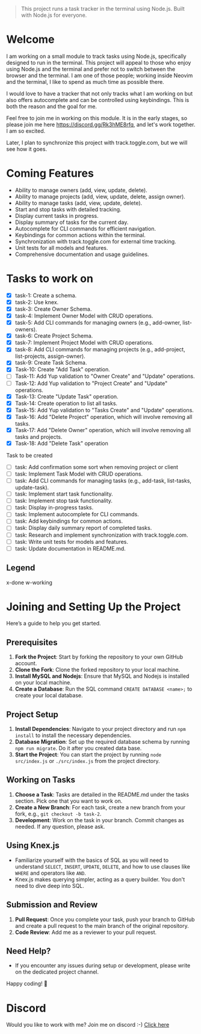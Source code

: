 > This project runs a task tracker in the terminal using Node.js. Built with Node.js for everyone.

# Welcome
I am working on a small module to track tasks using Node.js, specifically designed to run in the terminal. This project will appeal to those who enjoy using Node.js and the terminal and prefer not to switch between the browser and the terminal. I am one of those people; working inside Neovim and the terminal, I like to spend as much time as possible there.

I would love to have a tracker that not only tracks what I am working on but also offers autocomplete and can be controlled using keybindings. This is both the reason and the goal for me.

Feel free to join me in working on this module. It is in the early stages, so please join me here  https://discord.gg/Rk3hME8rfq, and let's work together. I am so excited.

Later, I plan to synchronize this project with track.toggle.com, but we will see how it goes.

# Coming Features
- Ability to manage owners (add, view, update, delete).
- Ability to manage projects (add, view, update, delete, assign owner).
- Ability to manage tasks (add, view, update, delete).
- Start and stop tasks with detailed tracking.
- Display current tasks in progress.
- Display summary of tasks for the current day.
- Autocomplete for CLI commands for efficient navigation.
- Keybindings for common actions within the terminal.
- Synchronization with track.toggle.com for external time tracking.
- Unit tests for all models and features.
- Comprehensive documentation and usage guidelines.

# Tasks to work on
- [x] task-1: Create a schema.
- [x] task-2: Use knex.
- [x] task-3: Create Owner Schema.
- [x] task-4: Implement Owner Model with CRUD operations.
- [x] task-5: Add CLI commands for managing owners (e.g., add-owner, list-owners).
- [x] task-6: Create Project Schema.
- [x] task-7: Implement Project Model with CRUD operations.
- [x] task-8: Add CLI commands for managing projects (e.g., add-project, list-projects, assign-owner).
- [x] task-9: Create Task Schema.
- [x] Task-10: Create "Add Task" operation.
- [ ] Task-11: Add Yup validation to "Owner Create" and "Update" operations.
- [ ] Task-12: Add Yup validation to "Project Create" and "Update" operations.
- [x] Task-13: Create "Update Task" operation.
- [x] Task-14: Create operation to list all tasks.
- [x] Task-15: Add Yup validation to "Tasks Create" and "Update" operations.
- [x] Task-16: Add "Delete Project" operation, which will involve removing all tasks. 
- [x] Task-17: Add "Delete Owner" operation, which will involve removing all tasks and projects. 
- [x] Task-18: Add "Delete Task" operation

Task to be created
- [ ] task: Add confirmation some sort when removing project or client
- [ ] task: Implement Task Model with CRUD operations.
- [ ] task: Add CLI commands for managing tasks (e.g., add-task, list-tasks, update-task).
- [ ] task: Implement start task functionality.
- [ ] task: Implement stop task functionality.
- [ ] task: Display in-progress tasks.
- [ ] task: Implement autocomplete for CLI commands.
- [ ] task: Add keybindings for common actions.
- [ ] task: Display daily summary report of completed tasks.
- [ ] task: Research and implement synchronization with track.toggle.com.
- [ ] task: Write unit tests for models and features.
- [ ] task: Update documentation in README.md.

## Legend
x-done 
w-working

# Joining and Setting Up the Project

Here’s a guide to help you get started.

## Prerequisites

1. **Fork the Project**: Start by forking the repository to your own GitHub account.
2. **Clone the Fork**: Clone the forked repository to your local machine.
3. **Install MySQL and Nodejs**: Ensure that MySQL and Nodejs is installed on your local machine. 
4. **Create a Database**: Run the SQL command `CREATE DATABASE <name>;` to create your local database.

## Project Setup

1. **Install Dependencies**: Navigate to your project directory and run `npm install` to install the necessary dependencies.
2. **Database Migration**: Set up the required database schema by running `npm run migrate`. Do it after you created data base.
3. **Start the Project**: You can start the project by running `node src/index.js` or `./src/index.js` from the project directory.

## Working on Tasks

1. **Choose a Task**: Tasks are detailed in the README.md under the tasks section. Pick one that you want to work on.
2. **Create a New Branch**: For each task, create a new branch from your fork, e.g., `git checkout -b task-2`.
3. **Development**: Work on the task in your branch. Commit changes as needed. If any question, please ask. 

## Using Knex.js

- Familiarize yourself with the basics of SQL as you will need to understand `SELECT`, `INSERT`, `UPDATE`, `DELETE`, and how to use clauses like `WHERE` and operators like `AND`.
- Knex.js makes querying simpler, acting as a query builder. You don't need to dive deep into SQL.

## Submission and Review

1. **Pull Request**: Once you complete your task, push your branch to GitHub and create a pull request to the main branch of the original repository.
2. **Code Review**: Add me as a reviewer to your pull request.

## Need Help?

- If you encounter any issues during setup or development, please write on the dedicated project channel. 

Happy coding! 🙂


# Discord
Would you like to work with me? Join me on discord :-)
[Click here](https://discord.gg/Rk3hME8rfq)
